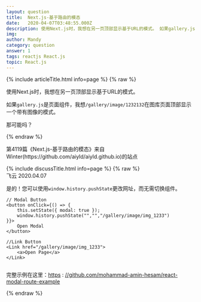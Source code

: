 ```yaml
---
layout: question
title:  Next.js-基于路由的模态
date:   2020-04-07T03:48:55.000Z
description: 使用Next.js时，我想在另一页顶部显示基于URL的模式。 如果gallery.js是页面组件，我想/gallery/image/1232132在图...
img: 
author: Mandy
category: question
answer: 1
tags: reactjs React.js
topic: React.js
---
```

<div class="article-root">
  <div class="article">
    {% include articleTitle.html info=page %}
    {% raw %}
    <div class="article-content"><p><font style="vertical-align: inherit;"><font style="vertical-align: inherit;">使用Next.js时，我想在另一页顶部显示基于URL的模式。 </font></font></p>

<p><font style="vertical-align: inherit;"><font style="vertical-align: inherit;">如果</font></font><code>gallery.js</code><font style="vertical-align: inherit;"><font style="vertical-align: inherit;">是页面组件，我想</font></font><code>/gallery/image/1232132</code><font style="vertical-align: inherit;"><font style="vertical-align: inherit;">在图库页面顶部显示一个带有图像的模式。</font></font></p>

<p><font style="vertical-align: inherit;"><font style="vertical-align: inherit;">那可能吗？</font></font></p></div>
    {% endraw %}
  </div>
  <p class="winter_mark">第4119篇《Next.js-基于路由的模态》来自Winter(https://github.com/aiyld/aiyld.github.io)的站点</p>
  <div class="discuss-wrapper">
    {% include discussTitle.html info=page %}
    {% raw %}
    <div class="discuss-list">
    <div class="discuss-item">
        <div class="discuss-parent">
          <div class="discuss-meta">
            <span class="discuss-user">飞云</span>
            <span class="discuss-time">2020.04.07</span>
          </div>
          <div class="discuss-comment"><p><font style="vertical-align: inherit;"><font style="vertical-align: inherit;">是的！</font><font style="vertical-align: inherit;">您可以使用</font></font><code>window.history.pushState</code><font style="vertical-align: inherit;"><font style="vertical-align: inherit;">更改网址，而无需切换组件。</font></font></p>

<pre><code>// Modal Button<font></font>
&lt;button onClick={() =&gt; {<font></font>
    this.setState({ modal: true });<font></font>
    window.history.pushState("","","/gallery/image/img_1233")<font></font>
}}&gt;<font></font>
    Open Modal<font></font>
&lt;/button&gt;<font></font>
<font></font>
//Link Button<font></font>
&lt;Link href="/gallery/image/img_1233"&gt;<font></font>
    &lt;a&gt;Open Page&lt;/a&gt;<font></font>
&lt;/Link&gt;<font></font>
<font></font>
</code></pre>

<p><font style="vertical-align: inherit;"><font style="vertical-align: inherit;">完整示例在这里：</font><a href="https://github.com/mohammad-amin-hesam/react-modal-route-example" rel="nofollow noreferrer"><font style="vertical-align: inherit;">https</font></a><font style="vertical-align: inherit;"> : </font></font><a href="https://github.com/mohammad-amin-hesam/react-modal-route-example" rel="nofollow noreferrer"><font style="vertical-align: inherit;"><font style="vertical-align: inherit;">//github.com/mohammad-amin-hesam/react-modal-route-example</font></font></a></p></div>
        </div></div>
    </div>
    {% endraw %}
  </div>
<div>
